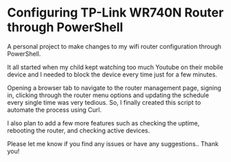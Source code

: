 # Configuring TP-Link WR740N Router through PowerShell

A personal project to make changes to my wifi router configuration through PowerShell.

It all started when my child kept watching too much Youtube on their mobile device and I needed to block the device every time just for a few minutes.

Opening a browser tab to navigate to the router management page, signing in, clicking through the router menu options and updating the schedule every single time was very tedious. So, I finally created this script to automate the process using Curl.

I also plan to add a few more features such as checking the uptime, rebooting the router, and checking active devices.

Please let me know if you find any issues or have any suggestions.. Thank you!
